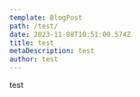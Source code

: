 ```yaml
---
template: BlogPost
path: /test/
date: 2023-11-08T10:51:00.574Z
title: test
metaDescription: test
author: test
---
```

test